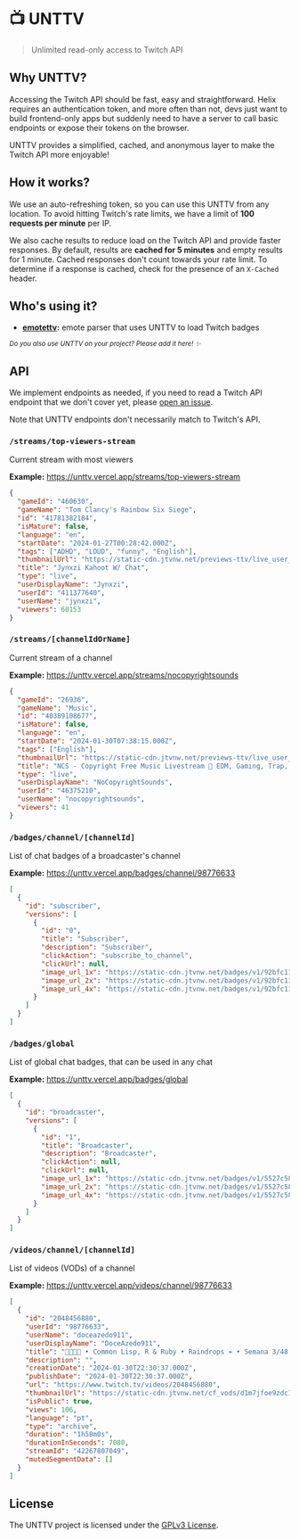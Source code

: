 # 📺 UNTTV

> Unlimited read-only access to Twitch API

## Why UNTTV?

Accessing the Twitch API should be fast, easy and straightforward. Helix requires an authentication token, and more often than not, devs just want to build frontend-only apps but suddenly need to have a server to call basic endpoints or expose their tokens on the browser.

UNTTV provides a simplified, cached, and anonymous layer to make the Twitch API more enjoyable!

## How it works?

We use an auto-refreshing token, so you can use this UNTTV from any location. To avoid hitting Twitch's rate limits, we have a limit of **100 requests per minute** per IP.

We also cache results to reduce load on the Twitch API and provide faster responses. By default, results are **cached for 5 minutes** and empty results for 1 minute. Cached responses don't count towards your rate limit. To determine if a response is cached, check for the presence of an `X-Cached` header.

## Who's using it?

- **[emotettv](https://github.com/doceazedo/emotettv):** emote parser that uses UNTTV to load Twitch badges

<small><i>Do you also use UNTTV on your project? Please add it here! ✨</i></small>

## API

We implement endpoints as needed, if you need to read a Twitch API endpoint that we don't cover yet, please [open an issue](https://github.com/doceazedo/unttv/issues/new).

Note that UNTTV endpoints don't necessarily match to Twitch's API.

### `/streams/top-viewers-stream`

Current stream with most viewers

**Example:** https://unttv.vercel.app/streams/top-viewers-stream

```json
{
  "gameId": "460630",
  "gameName": "Tom Clancy's Rainbow Six Siege",
  "id": "41781382184",
  "isMature": false,
  "language": "en",
  "startDate": "2024-01-27T00:28:42.000Z",
  "tags": ["ADHD", "LOUD", "funny", "English"],
  "thumbnailUrl": "https://static-cdn.jtvnw.net/previews-ttv/live_user_jynxzi-{width}x{height}.jpg",
  "title": "Jynxzi Kahoot W/ Chat",
  "type": "live",
  "userDisplayName": "Jynxzi",
  "userId": "411377640",
  "userName": "jynxzi",
  "viewers": 60153
}
```

### `/streams/[channelIdOrName]`

Current stream of a channel

**Example:** https://unttv.vercel.app/streams/nocopyrightsounds

```json
{
  "gameId": "26936",
  "gameName": "Music",
  "id": "40389108677",
  "isMature": false,
  "language": "en",
  "startDate": "2024-01-30T07:38:15.000Z",
  "tags": ["English"],
  "thumbnailUrl": "https://static-cdn.jtvnw.net/previews-ttv/live_user_nocopyrightsounds-{width}x{height}.jpg",
  "title": "NCS - Copyright Free Music Livestream 🎵 EDM, Gaming, Trap, House, Dubstep",
  "type": "live",
  "userDisplayName": "NoCopyrightSounds",
  "userId": "46375210",
  "userName": "nocopyrightsounds",
  "viewers": 41
}
```

### `/badges/channel/[channelId]`

List of chat badges of a broadcaster's channel

**Example:** https://unttv.vercel.app/badges/channel/98776633

```json
[
  {
    "id": "subscriber",
    "versions": [
      {
        "id": "0",
        "title": "Subscriber",
        "description": "Subscriber",
        "clickAction": "subscribe_to_channel",
        "clickUrl": null,
        "image_url_1x": "https://static-cdn.jtvnw.net/badges/v1/92bfc11b-4cd2-4078-971d-6b5c5e73247b/1",
        "image_url_2x": "https://static-cdn.jtvnw.net/badges/v1/92bfc11b-4cd2-4078-971d-6b5c5e73247b/2",
        "image_url_4x": "https://static-cdn.jtvnw.net/badges/v1/92bfc11b-4cd2-4078-971d-6b5c5e73247b/3"
      }
    ]
  }
]
```

### `/badges/global`

List of global chat badges, that can be used in any chat

**Example:** https://unttv.vercel.app/badges/global

```json
[
  {
    "id": "broadcaster",
    "versions": [
      {
        "id": "1",
        "title": "Broadcaster",
        "description": "Broadcaster",
        "clickAction": null,
        "clickUrl": null,
        "image_url_1x": "https://static-cdn.jtvnw.net/badges/v1/5527c58c-fb7d-422d-b71b-f309dcb85cc1/1",
        "image_url_2x": "https://static-cdn.jtvnw.net/badges/v1/5527c58c-fb7d-422d-b71b-f309dcb85cc1/2",
        "image_url_4x": "https://static-cdn.jtvnw.net/badges/v1/5527c58c-fb7d-422d-b71b-f309dcb85cc1/3"
      }
    ]
  }
]
```

### `/videos/channel/[channelId]`

List of videos (VODs) of a channel

**Example:** https://unttv.vercel.app/videos/channel/98776633

```json
[
  {
    "id": "2048456880",
    "userId": "98776633",
    "userName": "doceazedo911",
    "userDisplayName": "DoceAzedo911",
    "title": "🏳️‍🌈🏳️‍⚧️ • Common Lisp, R & Ruby • Raindrops ☔ • Semana 3/48 Exercism #48in24 • !cmd !hoje",
    "description": "",
    "creationDate": "2024-01-30T22:30:37.000Z",
    "publishDate": "2024-01-30T22:30:37.000Z",
    "url": "https://www.twitch.tv/videos/2048456880",
    "thumbnailUrl": "https://static-cdn.jtvnw.net/cf_vods/d1m7jfoe9zdc1j/1275737c65a14f473103_doceazedo911_42267807049_1706653832//thumb/thumb0-%{width}x%{height}.jpg",
    "isPublic": true,
    "views": 106,
    "language": "pt",
    "type": "archive",
    "duration": "1h58m0s",
    "durationInSeconds": 7080,
    "streamId": "42267807049",
    "mutedSegmentData": []
  }
]
```

## License

The UNTTV project is licensed under the [GPLv3 License](./LICENSE).
